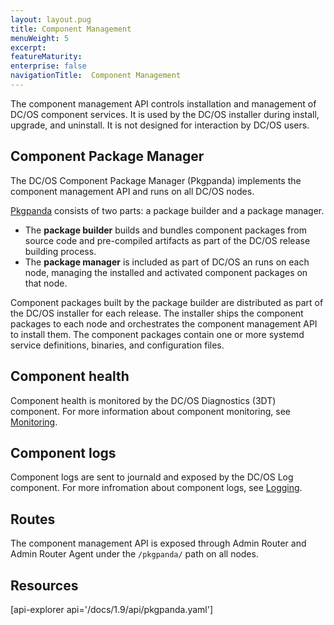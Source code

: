 ```yaml
---
layout: layout.pug
title: Component Management
menuWeight: 5
excerpt:
featureMaturity:
enterprise: false
navigationTitle:  Component Management
---
```


The component management API controls installation and management of DC/OS component services. It is used by the DC/OS installer during install, upgrade, and uninstall. It is not designed for interaction by DC/OS users.

## Component Package Manager

The DC/OS Component Package Manager (Pkgpanda) implements the component management API and runs on all DC/OS nodes.

[Pkgpanda](https://github.com/dcos/dcos/tree/master/pkgpanda) consists of two parts: a package builder and a package manager.

- The **package builder** builds and bundles component packages from source code and pre-compiled artifacts as part of the DC/OS release building process.
- The **package manager** is included as part of DC/OS an runs on each node, managing the installed and activated component packages on that node.

Component packages built by the package builder are distributed as part of the DC/OS installer for each release. The installer ships the component packages to each node and orchestrates the component management API to install them. The component packages contain one or more systemd service definitions, binaries, and configuration files.


## Component health

Component health is monitored by the DC/OS Diagnostics (3DT) component. For more information about component monitoring, see [Monitoring](/docs/1.9/monitoring/).


## Component logs

Component logs are sent to journald and exposed by the DC/OS Log component. For more infromation about component logs, see [Logging](/docs/1.9/monitoring/logging/).


## Routes

The component management API is exposed through Admin Router and Admin Router Agent under the `/pkgpanda/` path on all nodes.


## Resources

[api-explorer api='/docs/1.9/api/pkgpanda.yaml']
